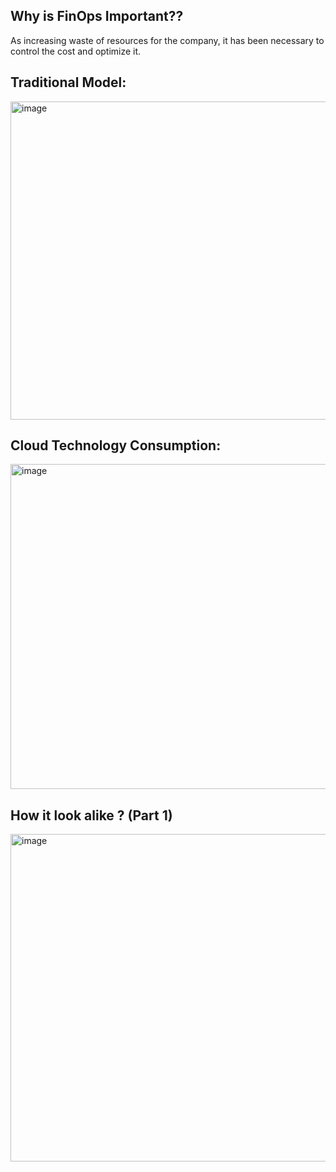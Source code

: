 ## Why is FinOps Important??
As increasing waste of resources for the company, it has been necessary to control the cost and optimize it.


## Traditional Model:
<img width="930" height="509" alt="image" src="https://github.com/user-attachments/assets/83ae2fde-7363-4e16-a653-fb7f84f7e6db" />


## Cloud Technology Consumption:
<img width="933" height="520" alt="image" src="https://github.com/user-attachments/assets/865c5956-9ef3-447e-886b-310714505a4d" />

## How it look alike ? (Part 1)
<img width="932" height="524" alt="image" src="https://github.com/user-attachments/assets/26c7b514-1f04-4fdf-8670-6db60ca270fe" />
